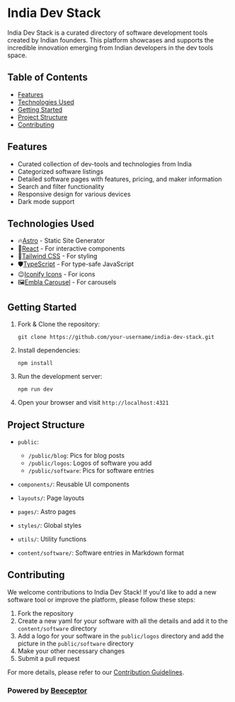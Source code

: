# India Dev Stack

India Dev Stack is a curated directory of software development tools created by Indian founders. This platform showcases and supports the incredible innovation emerging from Indian developers in the dev tools space.

## Table of Contents

- [Features](#features)
- [Technologies Used](#technologies-used)
- [Getting Started](#getting-started)
- [Project Structure](#project-structure)
- [Contributing](#contributing)

## Features

- Curated collection of dev-tools and technologies from India
- Categorized software listings
- Detailed software pages with features, pricing, and maker information
- Search and filter functionality
- Responsive design for various devices
- Dark mode support

## Technologies Used

- 🔥[Astro](https://astro.build/) - Static Site Generator
- 🔵[React](https://reactjs.org/) - For interactive components
- 🍃[Tailwind CSS](https://tailwindcss.com/) - For styling
- 🛡️[TypeScript](https://www.typescriptlang.org/) - For type-safe JavaScript
- 😉[Iconify Icons](https://iconify.design/) - For icons
- 🖼️[Embla Carousel](https://www.embla-carousel.com/) - For carousels

## Getting Started

1. Fork & Clone the repository:

   ```
   git clone https://github.com/your-username/india-dev-stack.git
   ```

2. Install dependencies:

   ```
   npm install
   ```

3. Run the development server:

   ```
   npm run dev
   ```

4. Open your browser and visit `http://localhost:4321`

## Project Structure

- `public`:

  - `/public/blog`: Pics for blog posts
  - `/public/logos`: Logos of software you add
  - `/public/software`: Pics for software entries

- `components/`: Reusable UI components
- `layouts/`: Page layouts
- `pages/`: Astro pages
- `styles/`: Global styles
- `utils/`: Utility functions
- `content/software/`: Software entries in Markdown format

## Contributing

We welcome contributions to India Dev Stack! If you'd like to add a new software tool or improve the platform, please follow these steps:

1. Fork the repository
2. Create a new yaml for your software with all the details and add it to the `content/software` directory
3. Add a logo for your software in the `public/logos` directory and add the picture in the `public/software` directory
4. Make your other necessary changes
5. Submit a pull request

For more details, please refer to our [Contribution Guidelines](CONTRIBUTING.md).


### Powered by [Beeceptor](https://beeceptor.com/)